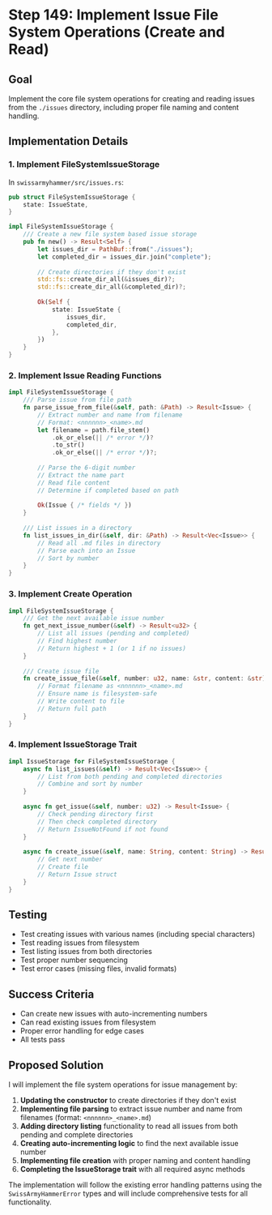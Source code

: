 # Step 149: Implement Issue File System Operations (Create and Read)

## Goal
Implement the core file system operations for creating and reading issues from the `./issues` directory, including proper file naming and content handling.

## Implementation Details

### 1. Implement FileSystemIssueStorage
In `swissarmyhammer/src/issues.rs`:

```rust
pub struct FileSystemIssueStorage {
    state: IssueState,
}

impl FileSystemIssueStorage {
    /// Create a new file system based issue storage
    pub fn new() -> Result<Self> {
        let issues_dir = PathBuf::from("./issues");
        let completed_dir = issues_dir.join("complete");
        
        // Create directories if they don't exist
        std::fs::create_dir_all(&issues_dir)?;
        std::fs::create_dir_all(&completed_dir)?;
        
        Ok(Self {
            state: IssueState {
                issues_dir,
                completed_dir,
            },
        })
    }
}
```

### 2. Implement Issue Reading Functions

```rust
impl FileSystemIssueStorage {
    /// Parse issue from file path
    fn parse_issue_from_file(&self, path: &Path) -> Result<Issue> {
        // Extract number and name from filename
        // Format: <nnnnnn>_<name>.md
        let filename = path.file_stem()
            .ok_or_else(|| /* error */)?
            .to_str()
            .ok_or_else(|| /* error */)?;
        
        // Parse the 6-digit number
        // Extract the name part
        // Read file content
        // Determine if completed based on path
        
        Ok(Issue { /* fields */ })
    }
    
    /// List issues in a directory
    fn list_issues_in_dir(&self, dir: &Path) -> Result<Vec<Issue>> {
        // Read all .md files in directory
        // Parse each into an Issue
        // Sort by number
    }
}
```

### 3. Implement Create Operation

```rust
impl FileSystemIssueStorage {
    /// Get the next available issue number
    fn get_next_issue_number(&self) -> Result<u32> {
        // List all issues (pending and completed)
        // Find highest number
        // Return highest + 1 (or 1 if no issues)
    }
    
    /// Create issue file
    fn create_issue_file(&self, number: u32, name: &str, content: &str) -> Result<PathBuf> {
        // Format filename as <nnnnnn>_<name>.md
        // Ensure name is filesystem-safe
        // Write content to file
        // Return full path
    }
}
```

### 4. Implement IssueStorage Trait
```rust
impl IssueStorage for FileSystemIssueStorage {
    async fn list_issues(&self) -> Result<Vec<Issue>> {
        // List from both pending and completed directories
        // Combine and sort by number
    }
    
    async fn get_issue(&self, number: u32) -> Result<Issue> {
        // Check pending directory first
        // Then check completed directory
        // Return IssueNotFound if not found
    }
    
    async fn create_issue(&self, name: String, content: String) -> Result<Issue> {
        // Get next number
        // Create file
        // Return Issue struct
    }
}
```

## Testing
- Test creating issues with various names (including special characters)
- Test reading issues from filesystem
- Test listing issues from both directories
- Test proper number sequencing
- Test error cases (missing files, invalid formats)

## Success Criteria
- Can create new issues with auto-incrementing numbers
- Can read existing issues from filesystem
- Proper error handling for edge cases
- All tests pass

## Proposed Solution

I will implement the file system operations for issue management by:

1. **Updating the constructor** to create directories if they don't exist
2. **Implementing file parsing** to extract issue number and name from filenames (format: `<nnnnnn>_<name>.md`)
3. **Adding directory listing** functionality to read all issues from both pending and complete directories
4. **Creating auto-incrementing logic** to find the next available issue number
5. **Implementing file creation** with proper naming and content handling
6. **Completing the IssueStorage trait** with all required async methods

The implementation will follow the existing error handling patterns using the `SwissArmyHammerError` types and will include comprehensive tests for all functionality.